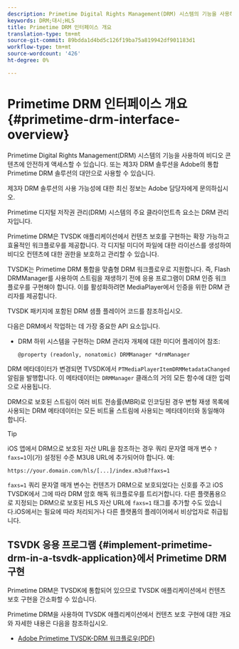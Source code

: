 ```yaml
---
description: Primetime Digital Rights Management(DRM) 시스템의 기능을 사용하여 비디오 콘텐츠에 안전하게 액세스할 수 있습니다. 또는 제3자 DRM 솔루션을 Adobe의 통합 Primetime DRM 솔루션의 대안으로 사용할 수 있습니다.
keywords: DRM;대시;HLS
title: Primetime DRM 인터페이스 개요
translation-type: tm+mt
source-git-commit: 89bdda1d4bd5c126f19ba75a819942df901183d1
workflow-type: tm+mt
source-wordcount: '426'
ht-degree: 0%

---
```



# Primetime DRM 인터페이스 개요 {#primetime-drm-interface-overview}

Primetime Digital Rights Management(DRM) 시스템의 기능을 사용하여 비디오 콘텐츠에 안전하게 액세스할 수 있습니다. 또는 제3자 DRM 솔루션을 Adobe의 통합 Primetime DRM 솔루션의 대안으로 사용할 수 있습니다.

<!--<a id="section_4DD54E085AB345FE9BE00865E56B28DB"></a>-->

제3자 DRM 솔루션의 사용 가능성에 대한 최신 정보는 Adobe 담당자에게 문의하십시오.

Primetime 디지털 저작권 관리(DRM) 시스템의 주요 클라이언트측 요소는 DRM 관리자입니다.

Primetime DRM은 TVSDK 애플리케이션에서 컨텐츠 보호를 구현하는 확장 가능하고 효율적인 워크플로우를 제공합니다. 각 디지털 미디어 파일에 대한 라이선스를 생성하여 비디오 컨텐츠에 대한 권한을 보호하고 관리할 수 있습니다.

TVSDK는 Primetime DRM 통합을 맞춤형 DRM 워크플로우로 지원합니다. 즉, Flash DRMManager를 사용하여 스트림을 재생하기 전에 응용 프로그램이 DRM 인증 워크플로우를 구현해야 합니다. 이를 활성화하려면 MediaPlayer에서 인증을 위한 DRM 관리자를 제공합니다.

TVSDK 패키지에 포함된 DRM 샘플 플레이어 코드를 참조하십시오.

다음은 DRM에서 작업하는 데 가장 중요한 API 요소입니다.

* DRM 하위 시스템을 구현하는 DRM 관리자 개체에 대한 미디어 플레이어 참조:

   ```
   @property (readonly, nonatomic) DRMManager *drmManager
   ```

<!--<a id="section_F986DB1EDD6F44CD8E57419CCA0921E8"></a>-->

DRM 메타데이터가 변경되면 TVSDK에서 `PTMediaPlayerItemDRMMetadataChanged` 알림을 발행합니다. 이 메타데이터는 `DRMManager` 클래스의 거의 모든 함수에 대한 입력으로 사용됩니다.

<!--<a id="section_223DCF63BAB6438792A85352A79044CC"></a>-->

DRM으로 보호된 스트림이 여러 비트 전송률(MBR)로 인코딩된 경우 변형 재생 목록에 사용되는 DRM 메타데이터는 모든 비트율 스트림에 사용되는 메타데이터와 동일해야 합니다.

>[!TIP]
>
>iOS 앱에서 DRM으로 보호된 자산 URL을 참조하는 경우 쿼리 문자열 매개 변수 `?faxs=1`이(가) 설정된 수준 M3U8 URL에 추가되어야 합니다. 예:

```
https://your.domain.com/hls/[...]/index.m3u8?faxs=1
```

`faxs=1` 쿼리 문자열 매개 변수는 컨텐츠가 DRM으로 보호되었다는 신호를 주고 iOS TVSDK에서 그에 따라 DRM 암호 해독 워크플로우를 트리거합니다. 다른 플랫폼용으로 지정되는 DRM으로 보호된 HLS 자산 URL에 `faxs=1` 태그를 추가할 수도 있습니다.iOS에서는 필요에 따라 처리되거나 다른 플랫폼의 플레이어에서 비상업자로 취급됩니다.

## TSVDK 응용 프로그램 {#implement-primetime-drm-in-a-tsvdk-application}에서 Primetime DRM 구현

Primetime DRM은 TVSDK에 통합되어 있으므로 TVSDK 애플리케이션에서 컨텐츠 보호 구현을 간소화할 수 있습니다.

Primetime DRM을 사용하여 TVSDK 애플리케이션에서 컨텐츠 보호 구현에 대한 개요와 자세한 내용은 다음을 참조하십시오.

* [Adobe Primetime TVSDK-DRM 워크플로우(PDF)](https://helpx.adobe.com/content/dam/help/en/primetime/drm/drm_tvsdk_drm_workflow.pdf)